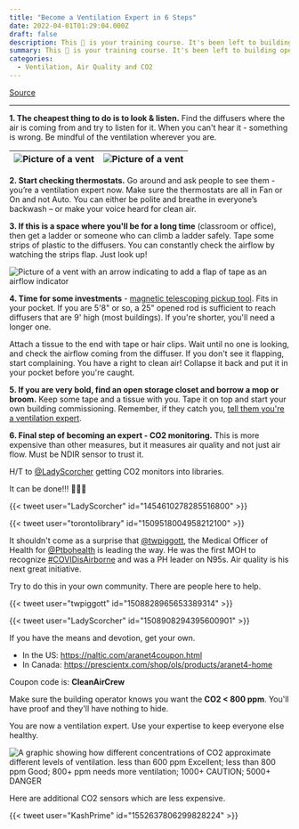 ```yaml
---
title: "Become a Ventilation Expert in 6 Steps"
date: 2022-04-01T01:29:04.000Z
draft: false
description: This 🧵 is your training course. It's been left to building operators to ensure good ventilation - this hasn't been successful. Time to take back control over your air. You can do it! Just read on.
summary: This 🧵 is your training course. It's been left to building operators to ensure good ventilation - this hasn't been successful. Time to take back control over your air. You can do it! Just read on.
categories:
  - Ventilation, Air Quality and CO2
---
```

[Source](https://twitter.com/joeyfox85/status/1509704366353223681)

---

**1. The cheapest thing to do is to look & listen.** Find the diffusers where the air is coming from and try to listen for it. When you can't hear it - something is wrong. Be mindful of the ventilation wherever you are. 

| ![Picture of a vent](/covid-air/vent2.jpg) | ![Picture of a vent](/covid-air/vent3.jpg) |
| - | - |

**2. Start checking thermostats.** Go around and ask people to see them - you’re a ventilation expert now. Make sure the thermostats are all in Fan or On and not Auto. You can either be polite and breathe in everyone’s backwash – or make your voice heard for clean air.

**3. If this is a space where you'll be for a long time** (classroom or office), then get a ladder or someone who can climb a ladder safely. Tape some strips of plastic to the diffusers. You can constantly check the airflow by watching the strips flap. Just look up!

![Picture of a vent with an arrow indicating to add a flap of tape as an airflow indicator](/covid-air/tape-plastic-strip.jpg)

**4. Time for some investments** - [magnetic telescoping pickup tool](https://www.amazon.ca/Zerodis-Telescopic-Magnetic-Extending-Handheld/dp/B07DNZJQ5V/ref=asc_df_B07DNZJQ5V/). Fits in your pocket. If you are 5'8" or so, a 25" opened rod is sufficient to reach diffusers that are 9' high (most buildings). If you're shorter, you'll need a longer one.

Attach a tissue to the end with tape or hair clips. Wait until no one is looking, and check the airflow coming from the diffuser. If you don't see it flapping, start complaining. You have a right to clean air! Collapse it back and put it in your pocket before you're caught.

**5. If you are very bold, find an open storage closet and borrow a mop or broom.** Keep some tape and a tissue with you. Tape it on top and start your own building commissioning. Remember, if they catch you, [tell them you're a ventilation expert](https://nypost.com/2020/08/26/doe-assessing-classroom-airflow-with-toilet-paper-attached-to-sticks/).

**6. Final step of becoming an expert - CO2 monitoring.** This is more expensive than other measures, but it measures air quality and not just air flow. Must be NDIR sensor to trust it.

H/T to [@LadyScorcher](https://twitter.com/LadyScorcher) getting CO2 monitors into libraries.

It can be done!!! 👏👏👏

{{< tweet user="LadyScorcher" id="1454610278285516800" >}}

{{< tweet user="torontolibrary" id="1509518004958212100" >}}

It shouldn't come as a surprise that [@twpiggott](https://twitter.com/twpiggott), the Medical Officer of Health for [@Ptbohealth](https://twitter.com/Ptbohealth) is leading the way. He was the first MOH to recognize [#COVIDisAirborne](https://twitter.com/hashtag/COVIDisAirborne) and was a PH leader on N95s. Air quality is his next great initiative.

Try to do this in your own community. There are people here to help.

{{< tweet user="twpiggott" id="1508828965653389314" >}}

{{< tweet user="LadyScorcher" id="1508908294395600901" >}}


If you have the means and devotion, get your own. 

- In the US: https://naltic.com/aranet4coupon.html
- In Canada: https://prescientx.com/shop/ols/products/aranet4-home

Coupon code is: **CleanAirCrew**

Make sure the building operator knows you want the **CO2 < 800 ppm**. You'll have proof and they'll have nothing to hide.

You are now a ventilation expert. Use your expertise to keep everyone else healthy.

![A graphic showing how different concentrations of CO2 approximate different levels of ventilation. less than 600 ppm Excellent; less than 800 ppm Good; 800+ ppm needs more ventilation; 1000+ CAUTION; 5000+ DANGER](/covid-air/CO2-ppm.png)

Here are additional CO2 sensors which are less expensive.

{{< tweet user="KashPrime" id="1552637806299828224" >}}
